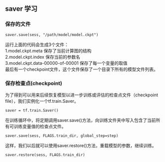 ## saver 学习
### 保存的文件
```
saver.save(sess, "/path/model/model.ckpt")
```
运行上面的代码会生成3个文件：<br>
1.model.ckpt.meta  保存了当前计算图的结构<br>
2.model.ckpt.index 保存当前的参数名<br>
3.model.ckpt.data-00000-of-00001  保存了每一个变量的取值<br>
最后有一个checkpoint文件，这个文件保存了一个目录下所有的模型文件列表。<br>


### 保存检查点(checkpoint)
为了得到可以用来后续恢复模型以进一步训练或评估的检查点文件（checkpoint file），我们实例化一个tf.train.Saver。
```
saver = tf.train.Saver()
```

在训练循环中，将定期调用saver.save()方法，向训练文件夹中写入包含了当前所有可训练变量值的检查点文件。
```
saver.save(sess, FLAGS.train_dir, global_step=step)
```

这样，我们以后就可以使用saver.restore()方法，重载模型的参数，继续训练。
```
saver.restore(sess, FLAGS.train_dir)
```